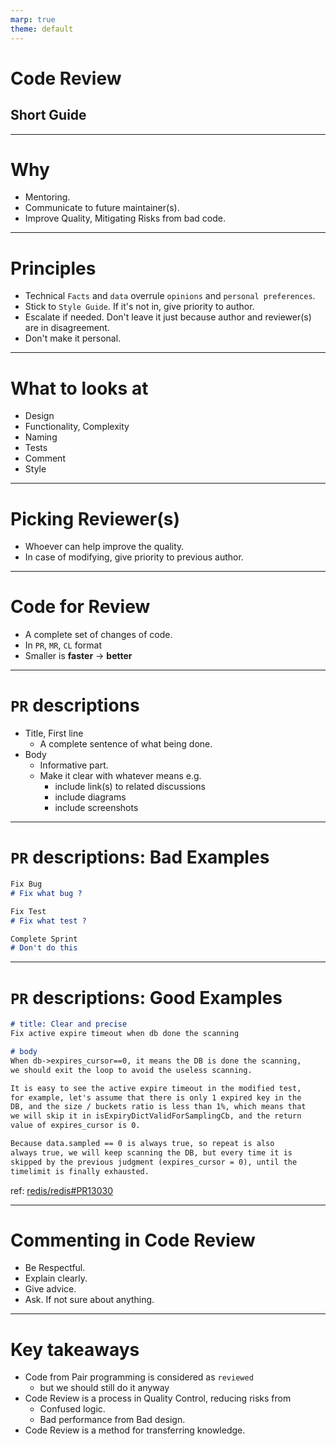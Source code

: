 ```yaml
---
marp: true
theme: default
---
```


# **Code Review**
## Short Guide


---

# Why

- Mentoring.
- Communicate to future maintainer(s).
- Improve Quality, Mitigating Risks from bad code.


---

# Principles

- Technical `Facts` and `data` overrule `opinions` and `personal preferences`.
- Stick to `Style Guide`. If it's not in, give priority to author.
- Escalate if needed. Don't leave it just because author and reviewer(s) are in disagreement.
- Don't make it personal.

---

# What to looks at

- Design
- Functionality, Complexity
- Naming
- Tests
- Comment
- Style

---

# Picking Reviewer(s)

- Whoever can help improve the quality.
- In case of modifying, give priority to previous author.

---

# Code for Review

- A complete set of changes of code.
- In `PR`, `MR`, `CL` format
- Smaller is **faster** -> **better**

---

# `PR` descriptions

- Title, First line
  - A complete sentence of what being done.
- Body
  - Informative part.
  - Make it clear with whatever means e.g.
    - include link(s) to related discussions
    - include diagrams
    - include screenshots

---

# `PR` descriptions: Bad Examples

```markdown
Fix Bug
# Fix what bug ?

Fix Test
# Fix what test ?

Complete Sprint
# Don't do this
```
---

# `PR` descriptions: Good Examples

```markdown
# title: Clear and precise
Fix active expire timeout when db done the scanning
```

```markdown
# body
When db->expires_cursor==0, it means the DB is done the scanning,
we should exit the loop to avoid the useless scanning.

It is easy to see the active expire timeout in the modified test,
for example, let's assume that there is only 1 expired key in the
DB, and the size / buckets ratio is less than 1%, which means that
we will skip it in isExpiryDictValidForSamplingCb, and the return
value of expires_cursor is 0.

Because data.sampled == 0 is always true, so repeat is also
always true, we will keep scanning the DB, but every time it is
skipped by the previous judgment (expires_cursor = 0), until the
timelimit is finally exhausted.
```

ref: [redis/redis#PR13030](https://github.com/redis/redis/pull/13030)

---

# Commenting in Code Review

- Be Respectful.
- Explain clearly.
- Give advice.
- Ask. If not sure about anything.

---

# Key takeaways

- Code from Pair programming is considered as `reviewed`
  - but we should still do it anyway
- Code Review is a process in Quality Control, reducing risks from
  - Confused logic.
  - Bad performance from Bad design.
- Code Review is a method for transferring knowledge.

